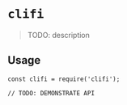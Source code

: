 # `clifi`

> TODO: description

## Usage

```
const clifi = require('clifi');

// TODO: DEMONSTRATE API
```

